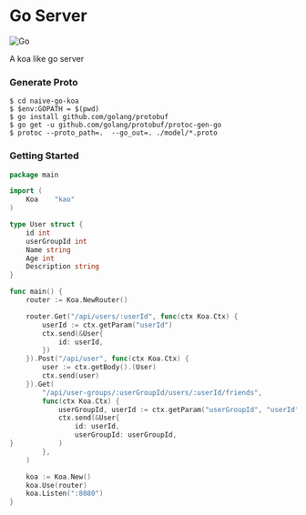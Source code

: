 Go Server
==========

![Go](https://github.com/aliasliao/naive-go-koa/workflows/Go/badge.svg)

A koa like go server

### Generate Proto
```shell script
$ cd naive-go-koa
$ $env:GOPATH = $(pwd)
$ go install github.com/golang/protobuf
$ go get -u github.com/golang/protobuf/protoc-gen-go
$ protoc --proto_path=.  --go_out=. ./model/*.proto
```

### Getting Started

```go
package main

import (
    Koa    "kao"
)

type User struct {
    id int
    userGroupId int
    Name string
    Age int
    Description string
}

func main() {
    router := Koa.NewRouter()

    router.Get("/api/users/:userId", func(ctx Koa.Ctx) {
        userId := ctx.getParam("userId")
        ctx.send(&User{
            id: userId,
        })
    }).Post("/api/user", func(ctx Koa.Ctx) {
        user := ctx.getBody().(User)
        ctx.send(user)
    }).Get(
        "/api/user-groups/:userGroupId/users/:userId/friends",
        func(ctx Koa.Ctx) {
            userGroupId, userId := ctx.getParam("userGroupId", "userId")
            ctx.send(&User{
                id: userId,
                userGroupId: userGroupId,
}           )
        },
    )

    koa := Koa.New()
    koa.Use(router)
    koa.Listen(":8080")
}
```
